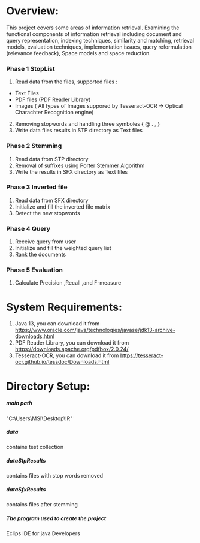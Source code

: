 # Overview:
This project covers some areas of information retrieval. Examining the functional components of information retrieval including document and query representation, indexing techniques, similarity and matching, retrieval models, evaluation techniques, implementation issues, query reformulation (relevance feedback), Space models and space reduction.

### Phase 1 StopList
1. Read data from the files, supported files :
  *   Text Files
  *   PDF files (PDF Reader Library)
  *   Images ( All types of Images suppored by Tesseract-OCR -> Optical Charachter Recognition engine)
2. Removing stopwords and handling three symboles { @ . , }
3. Write data files results in STP directory as Text files

### Phase 2 Stemming
1. Read data from STP directory
2. Removal of suffixes using Porter Stemmer Algorithm
3. Write the results in SFX directory as Text files

### Phase 3 Inverted file
1. Read data from SFX directory
2. Initialize and fill the inverted file matrix
3. Detect the new stopwords

### Phase 4 Query
1. Receive query from user
2. Initialize and fill the weighted query list
3. Rank the documents

### Phase 5 Evaluation
1. Calculate Precision ,Recall ,and F-measure

# System Requirements:
1. Java 13, you can download it from https://www.oracle.com/java/technologies/javase/jdk13-archive-downloads.html
2. PDF Reader Library, you can download it from https://downloads.apache.org/pdfbox/2.0.24/
3. Tesseract-OCR, you can download it from https://tesseract-ocr.github.io/tessdoc/Downloads.html

# Directory Setup:
##### main path
"C:\Users\MSI\Desktop\IR"

##### data
contains test collection

##### dataStpResults
contains files with stop words removed

##### dataSfxResults
contains files after stemming

##### The program used to create the project 
Eclips IDE for java Developers
